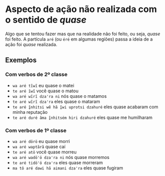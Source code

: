 # Aspecto de ação não realizada com o sentido de _quase_

Algo que se tentou fazer mas que na realidade não foi feito, ou seja, _quase_ foi feito. A partícula `aré` (ou `éré` em algumas regiões) passa a ideia de a ação foi _quase_ realizada.

## Exemplos

### Com verbos de 2º classe

- `wa aré tĩwĩ` eu quase o matei
- `te aré ĩwĩ` você quase o matou
- `wa aré wĩrĩ dzaꞌra ni` nós quase o matamos
- `te aré wĩrĩ dzaꞌra` eles quase o mataram
- `te aré ĩ̱nhitsi wẽ hã ĩ̱wi uprotsi dzahuré` eles quase acabaram com minha reputação
- `te aré duré ãma ĩ̱nhitsém hiri dzahuré` eles quase me humilharam

### Com verbos de 1º classe

- `wa aré dörö` eu quase morri
- `wa aré waptãrã` quase caí
- `te aré atö` você quase morreu
- `wa aré wadöꞌö dzaꞌra ni` nós quase morremos
- `te aré tidöꞌö dzaꞌra` eles quase morreram
- `ma tô aré dawi hã aimani dza'ra` eles quase fugiram
